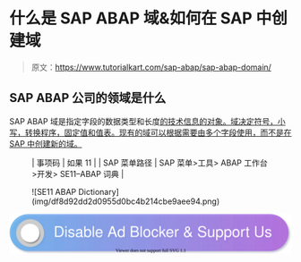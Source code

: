 # 什么是 SAP ABAP 域&如何在 SAP 中创建域

> 原文：<https://www.tutorialkart.com/sap-abap/sap-abap-domain/>

## SAP ABAP 公司的领域是什么

SAP ABAP 域是指定字段的数据类型和长度[的技术信息的对象。域决定符号，小写，转换程序，固定值和值表。现有的域可以根据需要由多个字段使用，而不是在 SAP 中创建新的域。](https://www.tutorialkart.com/sap-abap/sap-abap-data-types/)

<figure class="wp-block-table">

| 事项码 | 如果 11 |
| SAP 菜单路径 | SAP 菜单>工具> ABAP 工作台>开发> SE11–ABAP 词典 |

</figure>

<figure class="aligncenter">![SE11 ABAP Dictionary](img/df8d92dd2d0955d0bc4b214cbe9aee94.png)</figure>

[![](img/925da31b32d6bc3827932f6c8afb11bb.png)](https://www.tutorialkart.com/)